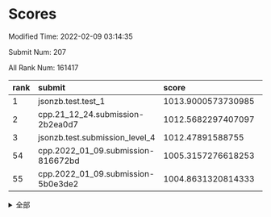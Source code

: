 # Scores

Modified Time: 2022-02-09 03:14:35

Submit Num: 207

All Rank Num: 161417

| rank |               submit               |       score        |       sigma        | pk_num |
| :--- | :--------------------------------- | :----------------- | :----------------- | :----- |
| 1    | jsonzb.test.test_1                 | 1013.9000573730985 | 0.8388385462051189 | 3125   |
| 2    | cpp.21_12_24.submission-2b2ea0d7   | 1012.5682297407097 | 0.8059023189687676 | 3120   |
| 3    | jsonzb.test.submission_level_4     | 1012.47891588755   | 0.8032156061929395 | 3123   |
| 54   | cpp.2022_01_09.submission-816672bd | 1005.3157276618253 | 0.7308479178395682 | 3121   |
| 55   | cpp.2022_01_09.submission-5b0e3de2 | 1004.8631320814333 | 0.7130877541585078 | 3120   |


<details>
<summary>全部</summary>

| rank |                 submit                 |       score        |       sigma        | pk_num |
| :--- | :------------------------------------- | :----------------- | :----------------- | :----- |
| 1    | jsonzb.test.test_1                     | 1013.9000573730985 | 0.8388385462051189 | 3125   |
| 2    | cpp.21_12_24.submission-2b2ea0d7       | 1012.5682297407097 | 0.8059023189687676 | 3120   |
| 3    | jsonzb.test.submission_level_4         | 1012.47891588755   | 0.8032156061929395 | 3123   |
| 4    | gobigger.level_3.submission_level_3_22 | 1011.618689094558  | 0.7839934832460616 | 3122   |
| 5    | gobigger.level_3.submission_level_3_18 | 1011.5682403540403 | 0.7671030025668768 | 3120   |
| 6    | gobigger.level_3.submission_level_3_19 | 1011.5301722664866 | 0.7785292667067691 | 3118   |
| 7    | gobigger.level_3.submission_level_3_5  | 1011.3560236260222 | 0.762922573035262  | 3123   |
| 8    | gobigger.level_3.submission_level_3_38 | 1011.2019823165499 | 0.7728982900587246 | 3119   |
| 9    | gobigger.level_3.submission_level_3_43 | 1011.194429956824  | 0.784575785996885  | 3120   |
| 10   | gobigger.level_3.submission_level_3_27 | 1010.7697818142884 | 0.7883066508479654 | 3125   |
| 11   | gobigger.level_3.submission_level_3_32 | 1010.7346063013739 | 0.7558454602578302 | 3120   |
| 12   | gobigger.level_3.submission_level_3_0  | 1010.7314289402283 | 0.7712103969812086 | 3114   |
| 13   | gobigger.level_3.submission_level_3_17 | 1010.7265975323606 | 0.7726626212904125 | 3117   |
| 14   | gobigger.level_3.submission_level_3_13 | 1010.688226870039  | 0.772604881337224  | 3117   |
| 15   | gobigger.level_3.submission_level_3_42 | 1010.582819465937  | 0.7746321530602164 | 3109   |
| 16   | gobigger.level_3.submission_level_3_16 | 1010.5547298720139 | 0.7474722348867993 | 3121   |
| 17   | gobigger.level_3.submission_level_3_6  | 1010.5033737997574 | 0.7979840447239062 | 3120   |
| 18   | gobigger.level_3.submission_level_3_10 | 1010.4942523450314 | 0.765921722556973  | 3119   |
| 19   | gobigger.level_3.submission_level_3_33 | 1010.4692277248989 | 0.774775540041555  | 3114   |
| 20   | gobigger.level_3.submission_level_3_31 | 1010.4450967865719 | 0.770071233741454  | 3125   |
| 21   | gobigger.level_3.submission_level_3_44 | 1010.4279621413697 | 0.7539505505023942 | 3117   |
| 22   | gobigger.level_3.submission_level_3_28 | 1010.3203377917077 | 0.784651533081844  | 3125   |
| 23   | gobigger.level_3.submission_level_3_24 | 1010.3055882687461 | 0.7624048702111187 | 3119   |
| 24   | gobigger.level_3.submission_level_3_26 | 1010.2162448413405 | 0.7710719299801204 | 3118   |
| 25   | gobigger.level_3.submission_level_3_30 | 1010.1914273280762 | 0.7561712183593907 | 3124   |
| 26   | gobigger.level_3.submission_level_3_9  | 1010.1763712323196 | 0.7615201494013825 | 3121   |
| 27   | gobigger.level_3.submission_level_3_47 | 1010.1531532614681 | 0.7551855083634965 | 3125   |
| 28   | gobigger.level_3.submission_level_3_15 | 1010.0941547079365 | 0.7757764011056708 | 3119   |
| 29   | gobigger.level_3.submission_level_3_11 | 1010.0639492498472 | 0.7674612949259904 | 3120   |
| 30   | gobigger.level_3.submission_level_3_7  | 1010.0435302996736 | 0.758738753857497  | 3120   |
| 31   | gobigger.level_3.submission_level_3_14 | 1009.9312997436177 | 0.7553646842631658 | 3119   |
| 32   | gobigger.level_3.submission_level_3_2  | 1009.8343228337092 | 0.7788876844956979 | 3117   |
| 33   | gobigger.level_3.submission_level_3_20 | 1009.8247811793053 | 0.7511930563316023 | 3118   |
| 34   | gobigger.level_3.submission_level_3_46 | 1009.7911037710917 | 0.7414427605660628 | 3118   |
| 35   | gobigger.level_3.submission_level_3_40 | 1009.7876359565678 | 0.762011886847449  | 3116   |
| 36   | gobigger.level_3.submission_level_3_4  | 1009.7851633448257 | 0.7623832556958138 | 3120   |
| 37   | gobigger.level_3.submission_level_3_39 | 1009.6859694989154 | 0.7471161495351282 | 3121   |
| 38   | gobigger.level_3.submission_level_3_29 | 1009.638438896435  | 0.7595593008199373 | 3121   |
| 39   | gobigger.level_3.submission_level_3_36 | 1009.6155305254259 | 0.7666125313974858 | 3114   |
| 40   | gobigger.level_3.submission_level_3_48 | 1009.6102812531171 | 0.7325965210866596 | 3123   |
| 41   | gobigger.level_3.submission_level_3_21 | 1009.5366262377868 | 0.757697073267254  | 3114   |
| 42   | gobigger.level_3.submission_level_3_8  | 1009.4854466999416 | 0.7400300217042317 | 3120   |
| 43   | gobigger.level_3.submission_level_3_25 | 1009.4616991733042 | 0.7601804920631768 | 3118   |
| 44   | gobigger.level_3.submission_level_3_12 | 1009.3024927586574 | 0.7483202816780214 | 3120   |
| 45   | gobigger.level_3.submission_level_3_3  | 1009.2324636860262 | 0.762770239632937  | 3118   |
| 46   | gobigger.level_3.submission_level_3_23 | 1009.2323484020435 | 0.7576198393819161 | 3123   |
| 47   | gobigger.level_3.submission_level_3_34 | 1009.1800043490941 | 0.7543016639142084 | 3113   |
| 48   | gobigger.level_3.submission_level_3_41 | 1009.129793552896  | 0.7555926408400516 | 3119   |
| 49   | gobigger.level_3.submission_level_3_45 | 1008.8910181597897 | 0.7408886683767666 | 3121   |
| 50   | gobigger.level_3.submission_level_3_49 | 1008.8273437192689 | 0.7425673553235247 | 3115   |
| 51   | gobigger.level_3.submission_level_3_35 | 1008.5683969755105 | 0.7396909460220475 | 3118   |
| 52   | gobigger.level_3.submission_level_3_1  | 1008.1292131050689 | 0.7484639637736743 | 3118   |
| 53   | gobigger.level_3.submission_level_3_37 | 1008.0125874805032 | 0.7520339430298675 | 3123   |
| 54   | cpp.2022_01_09.submission-816672bd     | 1005.3157276618253 | 0.7308479178395682 | 3121   |
| 55   | cpp.2022_01_09.submission-5b0e3de2     | 1004.8631320814333 | 0.7130877541585078 | 3120   |
| 56   | gobigger.level_1.submission_level_1_28 | 1004.5056034148953 | 0.7264970638306502 | 3118   |
| 57   | gobigger.level_1.submission_level_1_30 | 1004.4978446496502 | 0.7163340845044189 | 3115   |
| 58   | gobigger.level_1.submission_level_1_18 | 1004.4166275278644 | 0.7281115187151241 | 3122   |
| 59   | gobigger.level_1.submission_level_1_38 | 1004.3949401606532 | 0.7379374740678374 | 3117   |
| 60   | gobigger.level_1.submission_level_1_32 | 1004.3249650226529 | 0.7262064495985359 | 3120   |
| 61   | gobigger.level_1.submission_level_1_5  | 1004.2846188126991 | 0.7188964629363825 | 3113   |
| 62   | gobigger.level_1.submission_level_1_4  | 1004.2250608839853 | 0.728309398967305  | 3118   |
| 63   | gobigger.level_1.submission_level_1_19 | 1004.1961932455679 | 0.7273768695265858 | 3115   |
| 64   | gobigger.level_1.submission_level_1_34 | 1004.1793937469123 | 0.7141535619496778 | 3124   |
| 65   | gobigger.level_1.submission_level_1_16 | 1004.1779477960234 | 0.7222381051289551 | 3122   |
| 66   | gobigger.level_1.submission_level_1_41 | 1004.0701167654103 | 0.7264894779003146 | 3123   |
| 67   | gobigger.level_1.submission_level_1_37 | 1003.9858635816832 | 0.7127558942431006 | 3119   |
| 68   | gobigger.level_1.submission_level_1_35 | 1003.8908536253389 | 0.7234026172691604 | 3121   |
| 69   | gobigger.level_1.submission_level_1_0  | 1003.8589029651389 | 0.726756131838177  | 3121   |
| 70   | gobigger.level_1.submission_level_1_46 | 1003.7976389822451 | 0.7168135165288811 | 3120   |
| 71   | gobigger.level_1.submission_level_1_7  | 1003.7170536609702 | 0.7200884121756932 | 3116   |
| 72   | gobigger.level_1.submission_level_1_9  | 1003.7059071972132 | 0.7134978394879388 | 3116   |
| 73   | gobigger.level_1.submission_level_1_24 | 1003.6187965162286 | 0.7147046139811069 | 3117   |
| 74   | gobigger.level_1.submission_level_1_39 | 1003.6181331104286 | 0.7136031662612352 | 3117   |
| 75   | gobigger.level_1.submission_level_1_8  | 1003.5968524076695 | 0.7146238709329052 | 3115   |
| 76   | gobigger.level_1.submission_level_1_45 | 1003.5451235052881 | 0.7342821322575557 | 3113   |
| 77   | gobigger.level_1.submission_level_1_36 | 1003.5016959155184 | 0.7125094332048931 | 3119   |
| 78   | gobigger.level_1.submission_level_1_48 | 1003.477149146309  | 0.7070690728377055 | 3117   |
| 79   | gobigger.level_1.submission_level_1_21 | 1003.4709862858225 | 0.7091480750492264 | 3116   |
| 80   | gobigger.level_1.submission_level_1_22 | 1003.4075477753347 | 0.7173077877031276 | 3121   |
| 81   | gobigger.level_1.submission_level_1_43 | 1003.3650749835891 | 0.7133723342964218 | 3115   |
| 82   | gobigger.level_1.submission_level_1_29 | 1003.3209350650143 | 0.7228511737599211 | 3119   |
| 83   | gobigger.level_1.submission_level_1_42 | 1003.2955800275719 | 0.7100760826299904 | 3114   |
| 84   | gobigger.level_1.submission_level_1_17 | 1003.2557973547262 | 0.7242805167921185 | 3117   |
| 85   | gobigger.level_1.submission_level_1_13 | 1003.2494364555283 | 0.7145687876492737 | 3120   |
| 86   | gobigger.level_1.submission_level_1_33 | 1003.1510811525484 | 0.7185982690117491 | 3125   |
| 87   | gobigger.level_1.submission_level_1_31 | 1003.0813313412089 | 0.7170658933721746 | 3118   |
| 88   | gobigger.level_1.submission_level_1_23 | 1002.9916809490279 | 0.7171944467533965 | 3121   |
| 89   | gobigger.level_1.submission_level_1_1  | 1002.9313903987359 | 0.7356246905372211 | 3119   |
| 90   | gobigger.level_1.submission_level_1_25 | 1002.9127779820293 | 0.7170957351580014 | 3121   |
| 91   | gobigger.level_1.submission_level_1_27 | 1002.8915051233773 | 0.7078389934316582 | 3113   |
| 92   | gobigger.level_1.submission_level_1_3  | 1002.8739399264305 | 0.7219182068617546 | 3123   |
| 93   | gobigger.level_1.submission_level_1_26 | 1002.8522854440055 | 0.7208318015045087 | 3118   |
| 94   | gobigger.level_1.submission_level_1_44 | 1002.7498987788827 | 0.7173154352218136 | 3118   |
| 95   | gobigger.level_1.submission_level_1_14 | 1002.7444487932338 | 0.7154407739589412 | 3119   |
| 96   | gobigger.level_1.submission_level_1_49 | 1002.7359297792067 | 0.7105748065751252 | 3122   |
| 97   | gobigger.level_1.submission_level_1_15 | 1002.5605261058178 | 0.7080925088140156 | 3120   |
| 98   | gobigger.level_1.submission_level_1_6  | 1002.4719338742285 | 0.7170216186003265 | 3117   |
| 99   | gobigger.level_1.submission_level_1_11 | 1002.424697614502  | 0.7220465112164264 | 3117   |
| 100  | gobigger.level_1.submission_level_1_40 | 1002.3684019870544 | 0.721480013077491  | 3119   |
| 101  | gobigger.level_1.submission_level_1_20 | 1002.3448825320256 | 0.7189930268547572 | 3113   |
| 102  | gobigger.level_1.submission_level_1_47 | 1002.1370827916404 | 0.7170189934135606 | 3123   |
| 103  | gobigger.level_1.submission_level_1_12 | 1002.0140234545319 | 0.7199980018372478 | 3119   |
| 104  | gobigger.level_1.submission_level_1_10 | 1001.7095841716474 | 0.7160475927775394 | 3122   |
| 105  | gobigger.level_1.submission_level_1_2  | 1001.0992300384861 | 0.7144772294309002 | 3121   |
| 106  | gobigger.random.submission_random_23   | 997.5226478303726  | 0.7123461554353254 | 3116   |
| 107  | gobigger.random.submission_random_29   | 996.9049448760417  | 0.7046510461341896 | 3117   |
| 108  | gobigger.random.submission_random_0    | 996.8458698350179  | 0.6943139814365634 | 3122   |
| 109  | gobigger.random.submission_random_43   | 996.7966798433122  | 0.7176123071646524 | 3125   |
| 110  | gobigger.random.submission_random_36   | 996.7854298773258  | 0.7133890770965141 | 3121   |
| 111  | gobigger.random.submission_random_22   | 996.4584724756517  | 0.7206312838264648 | 3116   |
| 112  | gobigger.random.submission_random_2    | 996.4554358758176  | 0.7147625221700629 | 3121   |
| 113  | gobigger.random.submission_random_44   | 996.4368857735287  | 0.6978097580257002 | 3120   |
| 114  | gobigger.random.submission_random_14   | 996.4332419676632  | 0.7016606222328995 | 3121   |
| 115  | gobigger.random.submission_random_16   | 996.4200223037996  | 0.7062164556497993 | 3118   |
| 116  | gobigger.random.submission_random_48   | 996.3955810403374  | 0.7137330912352378 | 3122   |
| 117  | gobigger.random.submission_random_49   | 996.3485494837596  | 0.7081259679248583 | 3119   |
| 118  | gobigger.random.submission_random_27   | 996.3181871521109  | 0.7043167241503496 | 3115   |
| 119  | gobigger.random.submission_random_17   | 996.227790281041   | 0.706509724549036  | 3122   |
| 120  | gobigger.random.submission_random_10   | 996.2236717099325  | 0.727609129342861  | 3115   |
| 121  | gobigger.random.submission_random_46   | 996.166752054707   | 0.7092506143701989 | 3115   |
| 122  | gobigger.random.submission_random_35   | 996.1309912774495  | 0.7064722555515552 | 3118   |
| 123  | gobigger.random.submission_random_41   | 996.099122990497   | 0.7069219770051811 | 3120   |
| 124  | gobigger.random.submission_random_12   | 996.0417462515247  | 0.7068371712471977 | 3120   |
| 125  | gobigger.random.submission_random_37   | 995.9382074104816  | 0.7081670631875923 | 3116   |
| 126  | gobigger.random.submission_random_19   | 995.8594191921586  | 0.7118007410707254 | 3122   |
| 127  | gobigger.random.submission_random_15   | 995.8173153012552  | 0.6998397102986117 | 3121   |
| 128  | gobigger.random.submission_random_25   | 995.815334766181   | 0.7108872575420975 | 3117   |
| 129  | gobigger.random.submission_random_11   | 995.7959413184151  | 0.7177464248221749 | 3121   |
| 130  | gobigger.random.submission_random_26   | 995.7890754466985  | 0.7104798841803422 | 3121   |
| 131  | gobigger.random.submission_random_24   | 995.7875774838583  | 0.7178593257729086 | 3123   |
| 132  | gobigger.random.submission_random_3    | 995.7737244186867  | 0.7150703701071156 | 3119   |
| 133  | gobigger.random.submission_random_39   | 995.7627080048113  | 0.7028957389976901 | 3118   |
| 134  | gobigger.random.submission_random_4    | 995.7378625575769  | 0.7152701026212882 | 3122   |
| 135  | gobigger.random.submission_random_8    | 995.6758972110672  | 0.7196162460941434 | 3122   |
| 136  | gobigger.random.submission_random_31   | 995.6696199027926  | 0.701248545791816  | 3120   |
| 137  | gobigger.random.submission_random_47   | 995.6351545161212  | 0.7083699630980597 | 3119   |
| 138  | gobigger.random.submission_random_38   | 995.629753517692   | 0.7164748485822834 | 3119   |
| 139  | gobigger.random.submission_random_28   | 995.6131507221269  | 0.7148970983705425 | 3117   |
| 140  | gobigger.random.submission_random_33   | 995.5356938239996  | 0.7070396543801546 | 3116   |
| 141  | gobigger.random.submission_random_9    | 995.4846135089226  | 0.6989655095380819 | 3117   |
| 142  | gobigger.random.submission_random_21   | 995.4786618053198  | 0.69631627216159   | 3118   |
| 143  | gobigger.random.submission_random_32   | 995.4383329573943  | 0.7107408573179927 | 3122   |
| 144  | gobigger.random.submission_random_34   | 995.3362688071861  | 0.7140138701870097 | 3118   |
| 145  | gobigger.random.submission_random_6    | 995.312969812356   | 0.7170401012439782 | 3122   |
| 146  | gobigger.random.submission_random_30   | 995.2872269877472  | 0.7044024940674165 | 3119   |
| 147  | gobigger.random.submission_random_40   | 995.196009692372   | 0.7193899953203762 | 3117   |
| 148  | gobigger.random.submission_random_5    | 994.9604992744903  | 0.7023582556736585 | 3119   |
| 149  | gobigger.random.submission_random_42   | 994.9353366721633  | 0.7320490412396786 | 3118   |
| 150  | gobigger.random.submission_random_45   | 994.8852366728365  | 0.7066867008018782 | 3118   |
| 151  | gobigger.random.submission_random_1    | 994.6268732497759  | 0.7137790654756521 | 3122   |
| 152  | gobigger.random.submission_random_13   | 994.5884127203079  | 0.7169210421116206 | 3121   |
| 153  | gobigger.random.submission_random_7    | 994.4830633609943  | 0.7366171784551709 | 3121   |
| 154  | gobigger.random.submission_random_20   | 994.1930564332035  | 0.7180825766466947 | 3119   |
| 155  | gobigger.level_2.submission_level_2_37 | 994.1262976930775  | 0.7421978015840502 | 3118   |
| 156  | gobigger.random.submission_random_18   | 994.1207656906312  | 0.7134498547847723 | 3120   |
| 157  | gobigger.level_2.submission_level_2_26 | 994.1147724733021  | 0.7172639211174278 | 3123   |
| 158  | gobigger.level_2.submission_level_2_17 | 993.6821460431532  | 0.7286498784861316 | 3122   |
| 159  | gobigger.level_2.submission_level_2_29 | 993.5889127113431  | 0.7494801067435195 | 3120   |
| 160  | gobigger.level_2.submission_level_2_14 | 993.4916953850945  | 0.7375562444639836 | 3119   |
| 161  | gobigger.level_2.submission_level_2_31 | 993.4821240556229  | 0.7506739047874872 | 3124   |
| 162  | gobigger.level_2.submission_level_2_12 | 993.275926502805   | 0.7313004146674124 | 3119   |
| 163  | gobigger.level_2.submission_level_2_8  | 993.1940789102835  | 0.7332535943468811 | 3124   |
| 164  | gobigger.level_2.submission_level_2_40 | 993.0133240908146  | 0.7339381104073975 | 3122   |
| 165  | gobigger.level_2.submission_level_2_30 | 992.9866810902653  | 0.7380798488682129 | 3117   |
| 166  | gobigger.level_2.submission_level_2_24 | 992.9333123661739  | 0.7357942011487946 | 3122   |
| 167  | gobigger.level_2.submission_level_2_42 | 992.9187191310272  | 0.7468692085685648 | 3116   |
| 168  | gobigger.level_2.submission_level_2_20 | 992.7489697802931  | 0.7373172543717841 | 3117   |
| 169  | gobigger.level_2.submission_level_2_10 | 992.7042800557539  | 0.735405994187904  | 3125   |
| 170  | gobigger.level_2.submission_level_2_22 | 992.6252091129033  | 0.7443032778884763 | 3118   |
| 171  | gobigger.level_2.submission_level_2_0  | 992.5682902302923  | 0.7259302561824659 | 3123   |
| 172  | gobigger.level_2.submission_level_2_36 | 992.2560241197416  | 0.7289386403033858 | 3118   |
| 173  | gobigger.level_2.submission_level_2_9  | 992.2172357555141  | 0.7486532969220187 | 3119   |
| 174  | gobigger.level_2.submission_level_2_45 | 992.2056277043919  | 0.7536658504231549 | 3120   |
| 175  | gobigger.level_2.submission_level_2_19 | 992.1672119929773  | 0.7489029828805925 | 3123   |
| 176  | gobigger.level_2.submission_level_2_6  | 992.1360172422893  | 0.7301818089608488 | 3121   |
| 177  | gobigger.level_2.submission_level_2_13 | 992.1240972494312  | 0.7371819379457702 | 3119   |
| 178  | gobigger.level_2.submission_level_2_46 | 992.1083812910957  | 0.7402059259354454 | 3116   |
| 179  | gobigger.level_2.submission_level_2_49 | 992.0466356295677  | 0.7488370263642847 | 3117   |
| 180  | gobigger.level_2.submission_level_2_32 | 992.0347930797602  | 0.7377089205111694 | 3120   |
| 181  | gobigger.level_2.submission_level_2_5  | 992.0103754820199  | 0.7463939810552871 | 3119   |
| 182  | gobigger.level_2.submission_level_2_4  | 991.938631120148   | 0.7451197950435471 | 3116   |
| 183  | gobigger.level_2.submission_level_2_47 | 991.8730389316371  | 0.7700392781937329 | 3125   |
| 184  | gobigger.level_2.submission_level_2_44 | 991.8564579247017  | 0.7599618391254616 | 3117   |
| 185  | gobigger.level_2.submission_level_2_33 | 991.8113267297027  | 0.7334825335124174 | 3115   |
| 186  | gobigger.level_2.submission_level_2_27 | 991.7692293203733  | 0.7505142931369494 | 3117   |
| 187  | gobigger.level_2.submission_level_2_11 | 991.7292930248132  | 0.7418837085390775 | 3120   |
| 188  | gobigger.level_2.submission_level_2_3  | 991.6669520609404  | 0.7611701925803708 | 3116   |
| 189  | gobigger.level_2.submission_level_2_1  | 991.4743128441962  | 0.7585434109356292 | 3120   |
| 190  | gobigger.level_2.submission_level_2_25 | 991.4298113455267  | 0.7539246654186431 | 3119   |
| 191  | gobigger.level_2.submission_level_2_23 | 991.3509325241222  | 0.7584997515731899 | 3122   |
| 192  | gobigger.level_2.submission_level_2_7  | 991.3471684587468  | 0.7458000064037057 | 3120   |
| 193  | gobigger.level_2.submission_level_2_39 | 991.3389022141046  | 0.7408225912038648 | 3118   |
| 194  | gobigger.level_2.submission_level_2_41 | 991.317981205244   | 0.762007005533842  | 3117   |
| 195  | gobigger.level_2.submission_level_2_48 | 991.3044457140899  | 0.7497387164968405 | 3117   |
| 196  | gobigger.level_2.submission_level_2_35 | 991.1073611893696  | 0.7438871373959468 | 3117   |
| 197  | gobigger.level_2.submission_level_2_34 | 990.9850658145197  | 0.769130076512938  | 3117   |
| 198  | gobigger.level_2.submission_level_2_16 | 990.8578040263117  | 0.7492144919171203 | 3120   |
| 199  | gobigger.level_2.submission_level_2_2  | 990.850956395691   | 0.7523933119848815 | 3120   |
| 200  | gobigger.level_2.submission_level_2_21 | 990.8447202361631  | 0.7379164305181257 | 3122   |
| 201  | gobigger.level_2.submission_level_2_38 | 990.6109837943465  | 0.7477884933495402 | 3120   |
| 202  | gobigger.level_2.submission_level_2_15 | 990.541838613589   | 0.7778707552431205 | 3116   |
| 203  | gobigger.level_2.submission_level_2_18 | 990.5067384628712  | 0.7662787660796788 | 3127   |
| 204  | gobigger.level_2.submission_level_2_43 | 990.3427708999159  | 0.7853943545083919 | 3119   |
| 205  | gobigger.level_2.submission_level_2_28 | 989.842061009307   | 0.7643024927417323 | 3120   |
| 206  | gobigger.none.submission_none_0        | 977.730711353508   | 1.3649732913710255 | 3119   |
| 207  | gobigger.none.submission_none_1        | 975.0286737419592  | 1.5448732019002718 | 3112   |

</details>